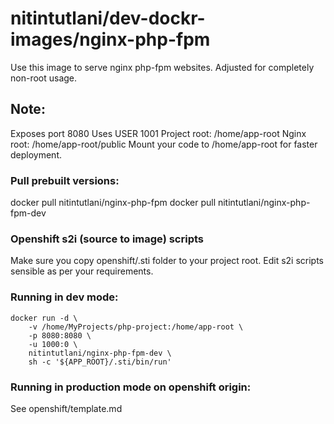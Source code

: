 # nitintutlani/dev-dockr-images/nginx-php-fpm
  Use this image to serve nginx php-fpm websites. Adjusted for completely non-root usage.

 ## Note:

  Exposes port 8080
  Uses USER 1001
  Project root: /home/app-root
  Nginx root: /home/app-root/public
  Mount your code to /home/app-root for faster deployment.

### Pull prebuilt versions:
  docker pull nitintutlani/nginx-php-fpm
  docker pull nitintutlani/nginx-php-fpm-dev

### Openshift s2i (source to image) scripts
  Make sure you copy openshift/.sti folder to your project root. Edit s2i scripts sensible as per your requirements.

### Running in dev mode:
```
docker run -d \
	-v /home/MyProjects/php-project:/home/app-root \
	-p 8080:8080 \
	-u 1000:0 \
	nitintutlani/nginx-php-fpm-dev \
	sh -c '${APP_ROOT}/.sti/bin/run'
```

### Running in production mode on openshift origin:
See openshift/template.md